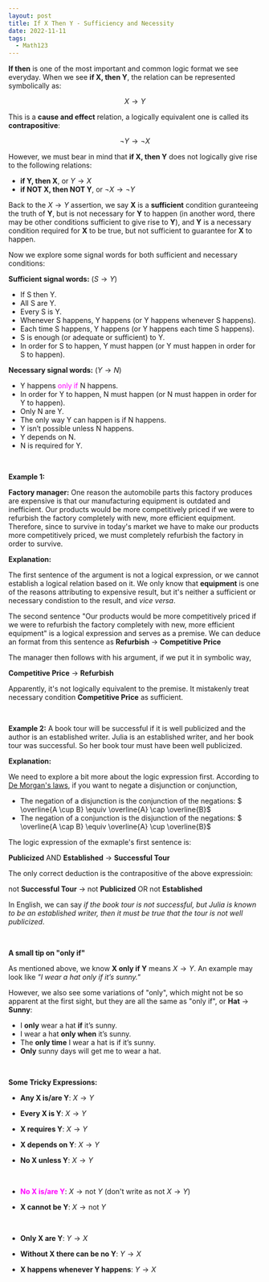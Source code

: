 ```yaml
---
layout: post
title: If X Then Y - Sufficiency and Necessity
date: 2022-11-11
tags:
  - Math123
---
```


**If then** is one of the most important and common logic format we see everyday. When we see **if X, then Y**, the relation can be represented symbolically as:

$$ X \rightarrow Y $$

This is a **cause and effect** relation, a logically equivalent one is called its **contrapositive**:

$$ \neg Y \rightarrow \neg X $$

However, we must bear in mind that **if X, then Y** does not logically give rise to the following relations:

- **if Y, then X**, or $Y \rightarrow X$
- **if NOT X, then NOT Y**, or $\neg X \rightarrow \neg Y$

Back to the $X \rightarrow Y$ assertion, we say **X** is a **sufficient** condition guranteeing the truth of **Y**, but is not necessary for **Y** to happen (in another word, there may be other conditions sufficient to give rise to **Y**), and **Y** is a necessary condition required for **X** to be true, but not sufficient to guarantee for **X** to happen.

Now we explore some signal words for both sufficient and necessary conditions:

**Sufficient signal words:** ($S \rightarrow Y$)

- If S then Y.
- All S are Y.
- Every S is Y.
- Whenever S happens, Y happens (or Y happens whenever S happens).
- Each time S happens, Y happens (or Y happens each time S happens).
- S is enough (or adequate or sufficient) to Y.
- In order for S to happen, Y must happen (or Y must happen in order for S to happen).

**Necessary signal words:** ($Y \rightarrow N$)

- Y happens <span style="color: Magenta">only if</span> N happens.
- In order for Y to happen, N must happen (or N must happen in order for Y to happen).
- Only N are Y.
- The only way Y can happen is if N happens.
- Y isn’t possible unless N happens.
- Y depends on N.
- N is required for Y.

<br>

**Example 1:**

**Factory manager:** One reason the automobile parts this factory produces are expensive is that our manufacturing equipment is outdated and inefficient. Our products would be more competitively priced if we were to refurbish the factory completely with new, more efficient equipment. Therefore, since to survive in today's market we have to make our products more competitively priced, we must completely refurbish the factory in order to survive.

**Explanation:**

The first sentence of the argument is not a logical expression, or we cannot establish a logical relation based on it. We only know that **equipment** is one of the reasons attributing to expensive result, but it's neither a sufficient or necessary condistion to the result, and _vice versa_.

The second sentence "Our products would be more competitively priced if we were to refurbish the factory completely with new, more efficient equipment" is a logical expression and serves as a premise. We can deduce an format from this sentence as **Refurbish** $\rightarrow$ **Competitive Price**

The manager then follows with his argument, if we put it in symbolic way,

**Competitive Price** $\rightarrow$ **Refurbish**

Apparently, it's not logically equivalent to the premise. It mistakenly treat necessary condition **Competitive Price** as sufficient.

<br>

**Example 2:**
A book tour will be successful if it is well publicized and the author is an established writer. Julia is an established writer, and her book tour was successful. So her book tour must have been well publicized.

**Explanation:**

We need to explore a bit more about the logic expression first. According to [De Morgan's laws](https://en.wikipedia.org/wiki/De_Morgan%27s_laws), if you want to negate a disjunction or conjunction,

- The negation of a disjunction is the conjunction of the negations: $ \overline{A \cup B} \equiv \overline{A} \cap \overline{B}$
- The negation of a conjunction is the disjunction of the negations: $ \overline{A \cap B} \equiv \overline{A} \cup \overline{B}$

The logic expression of the exmaple's first sentence is:

**Publicized** AND **Established** $\rightarrow$ **Successful Tour**

The only correct deduction is the contrapositive of the above expressioin:

not **Successful Tour** $\rightarrow$ not **Publicized** OR not **Established**

In English, we can say _if the book tour is not successful, but Julia is known to be an established writer, then it must be true that the tour is not well publicized_.

<br>

**A small tip on "only if"**

As mentioned above, we know **X only if Y** means $X \rightarrow Y$. An example may look like _"I wear a hat only if it’s sunny."_

However, we also see some variations of "only", which might not be so apparent at the first sight, but they are all the same as "only if", or **Hat** $\rightarrow$ **Sunny**:

- I **only** wear a hat **if** it’s sunny.
- I wear a hat **only when** it’s sunny.
- The **only time** I wear a hat is if it’s sunny.
- **Only** sunny days will get me to wear a hat.

<br>

**Some Tricky Expressions:**

- **Any X is/are Y**: $X \rightarrow Y$
- **Every X is Y**: $X \rightarrow Y$
- **X requires Y**: $X \rightarrow Y$
- **X depends on Y**: $X \rightarrow Y$
- **No X unless Y**: $X \rightarrow Y$

  <br>

- **<span style="color: Magenta">No X is/are Y</span>**: $X \rightarrow \text{not } Y$ (don't write as not $X \rightarrow Y$)
- **X cannot be Y**: $X \rightarrow \text{not } Y$

  <br>

- **Only X are Y**: $Y \rightarrow X$
- **Without X there can be no Y**: $Y \rightarrow X$
- **X happens whenever Y happens**: $Y \rightarrow X$

<br>
